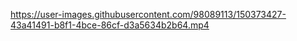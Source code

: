 https://user-images.githubusercontent.com/98089113/150373427-43a41491-b8f1-4bce-86cf-d3a5634b2b64.mp4


